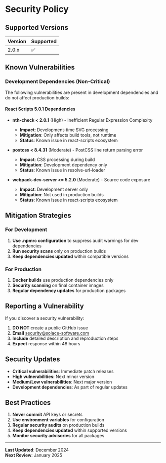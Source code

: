 # Security Policy

## Supported Versions

| Version | Supported          |
| ------- | ------------------ |
| 2.0.x   | :white_check_mark: |

## Known Vulnerabilities

### Development Dependencies (Non-Critical)

The following vulnerabilities are present in development dependencies and do not affect production builds:

#### React Scripts 5.0.1 Dependencies
- **nth-check < 2.0.1** (High) - Inefficient Regular Expression Complexity
  - **Impact**: Development-time SVG processing
  - **Mitigation**: Only affects build tools, not runtime
  - **Status**: Known issue in react-scripts ecosystem

- **postcss < 8.4.31** (Moderate) - PostCSS line return parsing error
  - **Impact**: CSS processing during build
  - **Mitigation**: Development dependency only
  - **Status**: Known issue in resolve-url-loader

- **webpack-dev-server <= 5.2.0** (Moderate) - Source code exposure
  - **Impact**: Development server only
  - **Mitigation**: Not used in production builds
  - **Status**: Known issue in react-scripts ecosystem

## Mitigation Strategies

### For Development
1. **Use .npmrc configuration** to suppress audit warnings for dev dependencies
2. **Run security scans** only on production builds
3. **Keep dependencies updated** within compatible versions

### For Production
1. **Docker builds** use production dependencies only
2. **Security scanning** on final container images
3. **Regular dependency updates** for production packages

## Reporting a Vulnerability

If you discover a security vulnerability:

1. **DO NOT** create a public GitHub issue
2. **Email** security@solace-software.com
3. **Include** detailed description and reproduction steps
4. **Expect** response within 48 hours

## Security Updates

- **Critical vulnerabilities**: Immediate patch releases
- **High vulnerabilities**: Next minor version
- **Medium/Low vulnerabilities**: Next major version
- **Development dependencies**: As part of regular updates

## Best Practices

1. **Never commit** API keys or secrets
2. **Use environment variables** for configuration
3. **Regular security audits** on production builds
4. **Keep dependencies updated** within supported versions
5. **Monitor security advisories** for all packages

---

**Last Updated**: December 2024  
**Next Review**: January 2025
